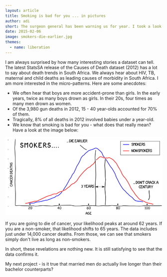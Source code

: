 ```yaml
---
layout: article
title: Smoking is bad for you ... in pictures
author: adi
short: The surgeon general has been warning us for year. I took a look the at Causes of Death data from 2012. Yep - turns out that it's true.
date: 2015-02-06
image: smokers-die-earlier.jpg
themes:
  - name: liberation
---
```


I am always surprised by how many interesting stories a dataset can tell. The latest StatsSA release of the Causes of Death dataset (2012) has a lot to say about death trends in South Africa. We always hear about HIV, TB, maternal and child deaths as leading causes of morbidity in South Africa. I am more interested in the micro-patterns. Here are some anecdotes:

- We often hear that boys are more accident-prone than girls. In the early years, twice as many boys drown as girls. In their 20s, four times as many men drown as women.
- Of the 3,980 gun deaths in 2012, 15 - 40 year-olds accounted for 70% of them.
- Tragically, 8% of all deaths in 2012 involved babies under a year-old.
- We know that smoking is bad for you - what does that really mean? Have a look at the image below:

<img src="/img/articles/smokers-graph.png">

If you are going to die of cancer, your likelihood peaks at around 62 years. If you are a non-smoker, that likelihood shifts to 65 years. The data includes just under 14,000 cancer deaths. From those, we can see that smokers simply don't live as long as non-smokers.

In short, these revelations are nothing new. It is still satisfying to see that the data confirms it.

My next project - is it true that married men do actually live longer than their bachelor counterparts?
